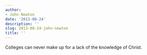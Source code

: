 ```yaml
---
author:
- John Newton
date: '2013-08-24'
description: ''
slug: 2013-08-24-john-newton
title: ''
---
```

Colleges can never make up for a lack of the knowledge of Christ.



